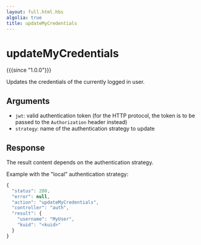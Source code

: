 ```yaml
---
layout: full.html.hbs
algolia: true
title: updateMyCredentials
---
```



# updateMyCredentials

{{{since "1.0.0"}}}

Updates the credentials of the currently logged in user.


## Arguments

* `jwt`: valid authentication token (for the HTTP protocol, the token is to be passed to the `Authorization` header instead)
* `strategy`: name of the authentication strategy to update


## Response

The result content depends on the authentication strategy. 

Example with the "local" authentication strategy:

```js
{
  "status": 200,
  "error": null,
  "action": "updateMyCredentials",
  "controller": "auth",
  "result": {
    "username": "MyUser",
    "kuid": "<kuid>"
  }
}
```
